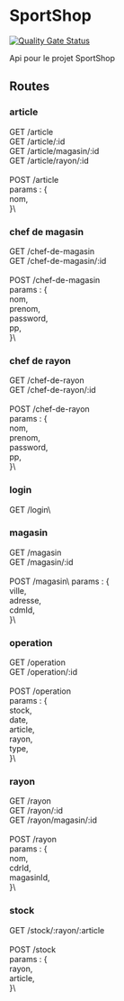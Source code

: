 # SportShop
[![Quality Gate Status](https://sonarcloud.io/api/project_badges/measure?project=LucasLelaidier_SportShop&metric=alert_status)](https://sonarcloud.io/dashboard?id=LucasLelaidier_SportShop)

Api pour le projet SportShop

## Routes

### article

GET /article\
GET /article/:id\
GET /article/magasin/:id\
GET /article/rayon/:id\
\
POST /article\
  params : {\
    nom,\
  }\
  
### chef de magasin

GET /chef-de-magasin\
GET /chef-de-magasin/:id\
\
POST /chef-de-magasin\
  params : {\
    nom,\
    prenom,\
    password,\
    pp,\
  }\

### chef de rayon

GET /chef-de-rayon\
GET /chef-de-rayon/:id\
\
POST /chef-de-rayon\
  params : {\
    nom,\
    prenom,\
    password,\
    pp,\
  }\

### login
 
GET /login\

### magasin

GET /magasin\
GET /magasin/:id\
\
POST /magasin\\
  params : {\
    ville,\
    adresse,\
    cdmId,\
  }\
  
### operation

GET /operation\
GET /operation/:id\
\
POST /operation\
  params : {\
    stock,\
    date,\
    article,\
    rayon,\
    type,\
  }\

### rayon

GET /rayon\
GET /rayon/:id\
GET /rayon/magasin/:id\
\
POST /rayon \
  params : {\
    nom,\
    cdrId,\
    magasinId,\
  }\

### stock

GET /stock/:rayon/:article\
\
POST /stock\
  params : {\
    rayon,\
    article,\
  }\
